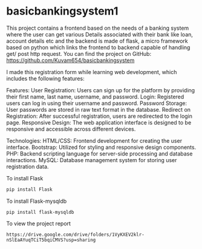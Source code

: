 # basicbankingsystem1
This project contains a frontend based on the needs of a banking system where the user can get various Details associated with their bank like loan, account details etc and the backend is made of flask, a micro framework based on python which links the frontend to backend capable of handling get/ post http request.
You can find the project on GitHub: https://github.com/Kuvam654/basicbankingsystem

I made this registration form while learning web development, which includes the following features:

Features:
User Registration: Users can sign up for the platform by providing their first name, last name, username, and password.
Login: Registered users can log in using their username and password.
Password Storage: User passwords are stored in raw text format in the database.
Redirect on Registration: After successful registration, users are redirected to the login page.
Responsive Design: The web application interface is designed to be responsive and accessible across different devices.

Technologies:
HTML/CSS: Frontend development for creating the user interface.
Bootstrap: Utilized for styling and responsive design components.
PHP: Backend scripting language for server-side processing and database interactions.
MySQL: Database management system for storing user registration data.

To install Flask
```bash
pip install Flask
```

To install Flask-mysqldb
```link
pip install flask-mysqldb
```

To view the project report
```link
https://drive.google.com/drive/folders/1VyKXEV2klr-nSlEaAYuqTCiT5bqiCMVS?usp=sharing
```
